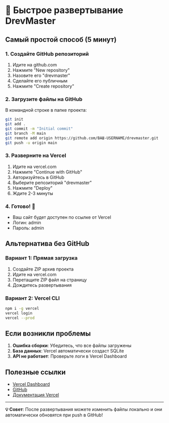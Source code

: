 # 🚀 Быстрое развертывание DrevMaster

## Самый простой способ (5 минут)

### 1. Создайте GitHub репозиторий

1. Идите на github.com
2. Нажмите "New repository"
3. Назовите его "drevmaster"
4. Сделайте его публичным
5. Нажмите "Create repository"

### 2. Загрузите файлы на GitHub

В командной строке в папке проекта:

```bash
git init
git add .
git commit -m "Initial commit"
git branch -M main
git remote add origin https://github.com/ВАШ-USERNAME/drevmaster.git
git push -u origin main
```

### 3. Разверните на Vercel

1. Идите на vercel.com
2. Нажмите "Continue with GitHub"
3. Авторизуйтесь в GitHub
4. Выберите репозиторий "drevmaster"
5. Нажмите "Deploy"
6. Ждите 2-3 минуты

### 4. Готово! 🎉

- Ваш сайт будет доступен по ссылке от Vercel
- Логин: admin
- Пароль: admin

## Альтернатива без GitHub

### Вариант 1: Прямая загрузка

1. Создайте ZIP архив проекта
2. Идите на vercel.com
3. Перетащите ZIP файл на страницу
4. Дождитесь развертывания

### Вариант 2: Vercel CLI

```bash
npm i -g vercel
vercel login
vercel --prod
```

## Если возникли проблемы

1. **Ошибка сборки**: Убедитесь, что все файлы загружены
2. **База данных**: Vercel автоматически создаст SQLite
3. **API не работает**: Проверьте логи в Vercel Dashboard

## Полезные ссылки

- [Vercel Dashboard](https://vercel.com/dashboard)
- [GitHub](https://github.com)
- [Документация Vercel](https://vercel.com/docs)

---

**💡 Совет**: После развертывания можете изменить файлы локально и они автоматически обновятся при push в GitHub!
